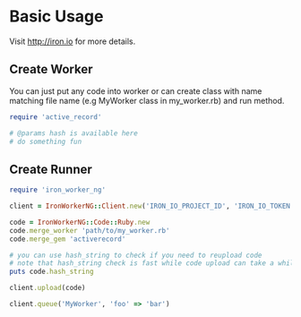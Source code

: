# Basic Usage

Visit http://iron.io for more details.

## Create Worker

You can just put any code into worker or can create class with name matching file name (e.g MyWorker class in my_worker.rb) and run method.

```ruby
require 'active_record'

# @params hash is available here
# do something fun
```

## Create Runner

```ruby
require 'iron_worker_ng'

client = IronWorkerNG::Client.new('IRON_IO_PROJECT_ID', 'IRON_IO_TOKEN')

code = IronWorkerNG::Code::Ruby.new
code.merge_worker 'path/to/my_worker.rb'
code.merge_gem 'activerecord'

# you can use hash_string to check if you need to reupload code
# note that hash_string check is fast while code upload can take a while (depends on how much things you merged)
puts code.hash_string

client.upload(code)

client.queue('MyWorker', 'foo' => 'bar')
```
